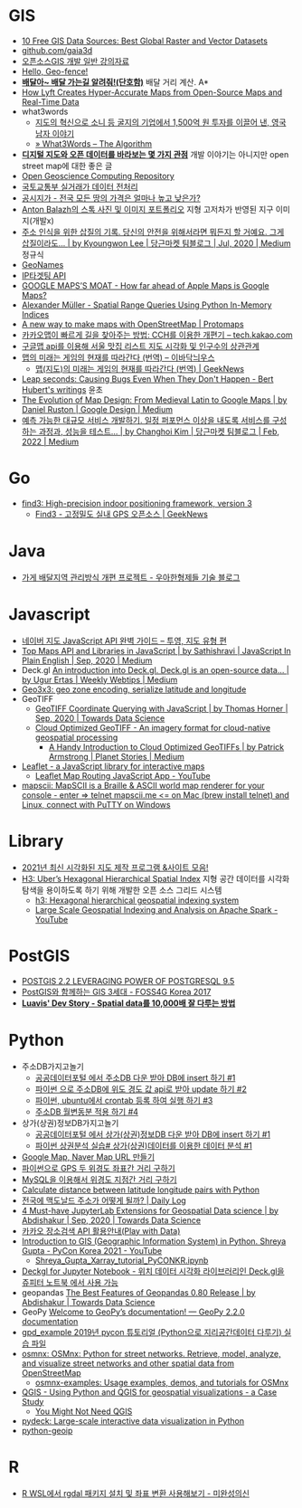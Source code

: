 GIS
===

* [10 Free GIS Data Sources: Best Global Raster and Vector Datasets](http://gisgeography.com/best-free-gis-data-sources-raster-vector/)
* [github.com/gaia3d](https://github.com/gaia3d)
* [오픈소스GIS 개발 일반 강의자료](https://www.slideshare.net/jangbi882/gis-73194454)
* [Hello, Geo-fence!](http://woowabros.github.io/experience/2018/03/31/hello-geofence.html)
* [**배달아~ 배달 가는길 알려줘!(단호함)**](http://woowabros.github.io/experience/2019/02/07/real-distance-finder.html) 배달 거리 계산. A\*
* [How Lyft Creates Hyper-Accurate Maps from Open-Source Maps and Real-Time Data](https://eng.lyft.com/how-lyft-creates-hyper-accurate-maps-from-open-source-maps-and-real-time-data-8dcf9abdd46a)
* what3words
  * [지도의 혁신으로 소니 등 굴지의 기업에서 1,500억 원 투자를 이끌어 낸, 영국 남자 이야기](https://ppss.kr/archives/193927)
  * [» What3Words – The Algorithm](https://cybergibbons.com/security-2/what3words-the-algorithm/)
* [**디지털 지도와 오픈 데이터를 바라보는 몇 가지 관점**](https://medium.com/seoul-libre-maps/%EB%94%94%EC%A7%80%ED%84%B8-%EC%A7%80%EB%8F%84%EC%99%80-%EC%98%A4%ED%94%88%EB%8D%B0%EC%9D%B4%ED%84%B0%EB%A5%BC-%EB%B0%94%EB%9D%BC%EB%B3%B4%EB%8A%94-%EB%AA%87-%EA%B0%80%EC%A7%80-%EA%B4%80%EC%A0%90-76a4bd411168) 개발 이야기는 아니지만 open street map에 대한 좋은 글
* [Open Geoscience Computing Repository](https://github.com/yohanesnuwara/open-geoscience-repository)
* [국토교통부 실거래가 데이터 전처리](https://www.vw-lab.com/80?category=787869)
* [공시지가 - 전국 모든 땅의 가격은 얼마나 높고 낮은가?](https://www.vw-lab.com/76?category=787869)
* [Anton Balazh의 스톡 사진 및 이미지 포트폴리오](https://www.shutterstock.com/ko/g/antartis) 지형 고저차가 반영된 지구 이미지(개발x)
* [주소 인식을 위한 삽질의 기록. 당신의 안전을 위해서라면 뭐든지 할 거예요. 그게 삽질이라도… | by Kyoungwon Lee | 당근마켓 팀블로그 | Jul, 2020 | Medium](https://medium.com/daangn/%EC%A3%BC%EC%86%8C-%EC%9D%B8%EC%8B%9D%EC%9D%84-%EC%9C%84%ED%95%9C-%EC%82%BD%EC%A7%88%EC%9D%98-%EA%B8%B0%EB%A1%9D-df2d8f82d25) 정규식
* [GeoNames](http://www.geonames.org/)
* [IP타겟팅 API](http://www.apistore.co.kr/api/apiView.do?service_seq=329)
* [GOOGLE MAPS’S MOAT - How far ahead of Apple Maps is Google Maps?](https://www.justinobeirne.com/google-maps-moat)
* [Alexander Müller - Spatial Range Queries Using Python In-Memory Indices](https://www.youtube.com/watch?v=_95bSEqMzUA)
* [A new way to make maps with OpenStreetMap | Protomaps](https://protomaps.com/blog/new-way-to-make-maps/)
* [카카오맵이 빠르게 길을 찾아주는 방법: CCH를 이용한 개편기 – tech.kakao.com](https://tech.kakao.com/2021/05/10/kakaomap-cch/)
* [구글맵 api를 이용해 서울 맛집 리스트 지도 시각화 및 인구수의 상관관계](https://speedanddirection.tistory.com/87)
* [맵의 미래는 게임의 현재를 따라간다 (번역) – 이바닥늬우스](https://ebadak.news/2021/09/04/mappings-future-looks-like-gamings/)
  * [맵(지도)의 미래는 게임의 현재를 따라간다 (번역) | GeekNews](https://news.hada.io/topic?id=4963)
* [Leap seconds: Causing Bugs Even When They Don't Happen - Bert Hubert's writings](https://berthub.eu/articles/posts/leapseconds-expose-bugs-even-when-they-dont-happen/) 윤초
* [The Evolution of Map Design: From Medieval Latin to Google Maps | by Daniel Ruston | Google Design | Medium](https://medium.com/google-design/design-for-a-map-927b533ac544)
* [예측 가능한 대규모 서비스 개발하기. 일정 퍼포먼스 이상을 내도록 서비스를 구성하는 과정과, 성능을 테스트… | by Changhoi Kim | 당근마켓 팀블로그 | Feb, 2022 | Medium](https://medium.com/daangn/%EC%98%88%EC%B8%A1-%EA%B0%80%EB%8A%A5%ED%95%9C-%EB%8C%80%EA%B7%9C%EB%AA%A8-%EC%84%9C%EB%B9%84%EC%8A%A4-%EA%B0%9C%EB%B0%9C%ED%95%98%EA%B8%B0-a33e2f3cef88)

# Go
* [find3: High-precision indoor positioning framework, version 3](https://github.com/schollz/find3)
  * [Find3 - 고정밀도 실내 GPS 오픈소스 | GeekNews](https://news.hada.io/topic?id=3861)

# Java
* [가게 배달지역 관리방식 개편 프로젝트 - 우아한형제들 기술 블로그](https://woowabros.github.io/experience/2021/02/27/s2-project.html)

# Javascript
* [네이버 지도 JavaScript API 완벽 가이드 – 투영, 지도 유형 편](http://d2.naver.com/helloworld/9121395)
* [Top Maps API and Libraries in JavaScript | by Sathishravi | JavaScript In Plain English | Sep, 2020 | Medium](https://medium.com/javascript-in-plain-english/top-maps-api-and-libraries-in-javascript-e01b01ad5d2c)
* Deck.gl [An introduction into Deck.gl. Deck.gl is an open-source data… | by Ugur Ertas | Weekly Webtips | Medium](https://medium.com/weekly-webtips/an-introduction-into-deck-gl-f5c8ae84d9a5)
* [Geo3x3: geo zone encoding, serialize latitude and longitude](https://github.com/taisukef/Geo3x3)
* GeoTIFF
  * [GeoTIFF Coordinate Querying with JavaScript | by Thomas Horner | Sep, 2020 | Towards Data Science](https://towardsdatascience.com/geotiff-coordinate-querying-with-javascript-5e6caaaf88cf)
  * [Cloud Optimized GeoTIFF - An imagery format for cloud-native geospatial processing](https://www.cogeo.org/)
    * [A Handy Introduction to Cloud Optimized GeoTIFFs | by Patrick Armstrong | Planet Stories | Medium](https://medium.com/planet-stories/a-handy-introduction-to-cloud-optimized-geotiffs-1f2c9e716ec3)
* [Leaflet - a JavaScript library for interactive maps](https://leafletjs.com/)
  * [Leaflet Map Routing JavaScript App - YouTube](https://www.youtube.com/watch?v=F8dnYNTncoU)
* [mapscii: MapSCII is a Braille & ASCII world map renderer for your console - enter => telnet mapscii.me \<= on Mac (brew install telnet) and Linux, connect with PuTTY on Windows](https://github.com/rastapasta/mapscii)

# Library
* [2021년 최신 시각화된 지도 제작 프로그램 &사이트 모음!](https://www.finereport.com/kr/%EC%A7%80%EB%8F%84-%EC%A0%9C%EC%9E%91-%ED%94%84%EB%A1%9C%EA%B7%B8%EB%9E%A8/)
* [H3: Uber’s Hexagonal Hierarchical Spatial Index](https://eng.uber.com/h3/) 지형 공간 데이터를 시각화 탐색을 용이하도록 하기 위해 개발한 오픈 소스 그리드 시스템
  * [h3: Hexagonal hierarchical geospatial indexing system](https://github.com/uber/h3)
  * [Large Scale Geospatial Indexing and Analysis on Apache Spark - YouTube](https://www.youtube.com/watch?v=TF_VvPUPCqU)

# PostGIS
* [POSTGIS 2.2 LEVERAGING POWER OF POSTGRESQL 9.5](http://www.postgresonline.com/journal/archives/350-PostGIS-2.2-leveraging-power-of-PostgreSQL-9.5.html)
* [PostGIS와 함께하는 GIS 3세대 - FOSS4G Korea 2017](https://www.slideshare.net/jangbi882/postgis-gis-3-foss4g-korea-2017)
* [**Luavis' Dev Story - Spatial data를 10,000배 잘 다루는 방법**](https://b.luavis.kr/server/how-to-deal-with-spatial-data)

# Python
* 주소DB가지고놀기
  * [공공데이터포털 에서 주소DB 다운 받아 DB에 insert 하기 #1](https://stricky.tistory.com/116)
  * [파이썬 으로 주소DB에 위도 경도 값 api로 받아 update 하기 #2](https://stricky.tistory.com/119)
  * [파이썬, ubuntu에서 crontab 등록 하여 실행 하기 #3](https://stricky.tistory.com/134)
  * [주소DB 월변동분 적용 하기 #4](https://stricky.tistory.com/138)
* 상가(상권)정보DB가지고놀기
  * [공공데이터포털 에서 상가(상권)정보DB 다운 받아 DB에 insert 하기 #1](https://stricky.tistory.com/170)
  * [파이썬 상권분석 실습# 상가(상권)데이터를 이용한 데이터 분석 #1](https://stricky.tistory.com/178)
* [Google Map, Naver Map URL 만들기](https://jehyunlee.github.io/2020/04/15/GIS-Python-1-GoogleMapNaverMap/)
* [파이썬으로 GPS 두 위경도 좌표간 거리 구하기](https://stricky.tistory.com/283)
* [MySQL을 이용해서 위경도 지점간 거리 구하기](https://stricky.tistory.com/285)
* [Calculate distance between latitude longitude pairs with Python](https://gist.github.com/rochacbruno/2883505)
* [전국에 맥도날드 주소가 어떻게 될까? | Daily Log](https://jiyeonseo.github.io/2020/08/01/where-is-mcdonald-addr/)
* [4 Must-have JupyterLab Extensions for Geospatial Data science | by Abdishakur | Sep, 2020 | Towards Data Science](https://towardsdatascience.com/4-must-have-jupyterlab-extensions-for-geospatial-data-science-f3cf7822de4b)
* [카카오 장소검색 API 활용안내(Play with Data)](https://www.notion.so/API-Play-with-Data-6156b17b222b4d0ca495a4cc3f2e41c6)
* [Introduction to GIS (Geographic Information System) in Python. Shreya Gupta - PyCon Korea 2021 - YouTube](https://www.youtube.com/watch?v=pkigjph7Nxc)
  * [Shreya_Gupta_Xarray_tutorial_PyCONKR.ipynb](https://github.com/hyunjun/AWS_AI_Study/blob/master/Shreya_Gupta_Xarray_tutorial_PyCONKR.ipynb)
* [Deckgl for Jupyter Notebook - 위치 데이터 시각화 라이브러리인 Deck.gl을 쥬피터 노트북 에서 사용 가능](https://github.com/heumsi/deckgl-jupyter)
* geopandas [The Best Features of Geopandas 0.80 Release | by Abdishakur | Towards Data Science](https://towardsdatascience.com/the-best-features-of-geopandas-0-80-release-87f2d7aa8f5)
* GeoPy [Welcome to GeoPy’s documentation! — GeoPy 2.2.0 documentation](https://geopy.readthedocs.io/)
* [gpd_example 2019년 pycon 튜토리얼 (Python으로 지리공간데이터 다루기) 실습 파일](https://github.com/rollinstar/gpd_example)
* [osmnx: OSMnx: Python for street networks. Retrieve, model, analyze, and visualize street networks and other spatial data from OpenStreetMap](https://github.com/gboeing/osmnx)
  * [osmnx-examples: Usage examples, demos, and tutorials for OSMnx](https://github.com/gboeing/osmnx-examples)
* [QGIS - Using Python and QGIS for geospatial visualizations - a Case Study](https://www.airpair.com/python/posts/using-python-and-qgis-for-geospatial-visualization)
  * [You Might Not Need QGIS](http://blog.webkid.io/you-might-not-need-qgis/)
* [pydeck: Large-scale interactive data visualization in Python](https://github.com/uber/deck.gl/tree/master/bindings/python/pydeck)
* [python-geoip](https://pythonhosted.org/python-geoip/)

# R
* [R WSL에서 rgdal 패키지 설치 및 좌표 변환 사용해보기 - 미완성의신](https://unfinishedgod.netlify.app/2020/12/14/r-wsl%EC%97%90%EC%84%9C-rgdal-%ED%8C%A8%ED%82%A4%EC%A7%80-%EC%84%A4%EC%B9%98-%EB%B0%8F-%EC%A2%8C%ED%91%9C-%EB%B3%80%ED%99%98-%EC%82%AC%EC%9A%A9%ED%95%B4%EB%B3%B4%EA%B8%B0/)
